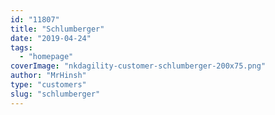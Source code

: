 ```yaml
---
id: "11807"
title: "Schlumberger"
date: "2019-04-24"
tags:
  - "homepage"
coverImage: "nkdagility-customer-schlumberger-200x75.png"
author: "MrHinsh"
type: "customers"
slug: "schlumberger"
---
```

